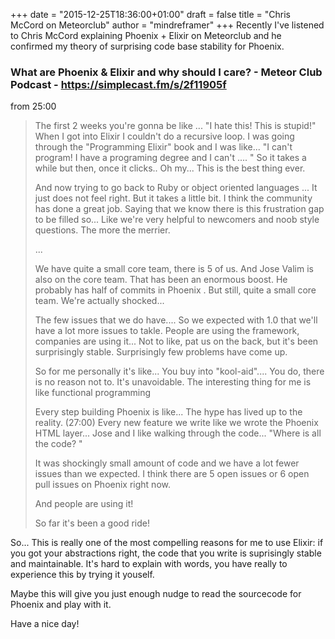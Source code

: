 +++
date = "2015-12-25T18:36:00+01:00"
draft = false
title = "Chris McCord on Meteorclub"
author = "mindreframer"
+++
Recently I've listened to Chris McCord explaining Phoenix + Elixir on Meteorclub and he confirmed my theory of surprising code base stability for Phoenix.




### What are Phoenix & Elixir and why should I care? - Meteor Club Podcast - https://simplecast.fm/s/2f11905f

from 25:00

<blockquote>
<p>
The first 2 weeks you're gonna be like ... "I hate this! This is stupid!" When I got into Elixir I couldn't do a recursive loop. I was going through the "Programming Elixir" book and I was like... "I can't program! I have a programing degree and I can't .... " So it takes a while but then, once it clicks.. Oh my... This is the best thing ever.
</p>
<p>
And now trying to go back to Ruby or object oriented languages ... It just does not feel right. But it takes a little bit. I think the community has done a great job. Saying that we know there is this frustration gap to be filled so... Like we're very helpful to newcomers and noob style questions. The more the merrier.
</p>
...
<p>
We have quite a small core team, there is 5 of us. And Jose Valim is also on the core team. That has been an enormous boost. He probably has half of commits in Phoenix . But still, quite a small core team. We're actually shocked...
</p>
<p>
The few issues that we do have.... So we expected with 1.0 that we'll have a lot more issues to takle. People are using the framework, companies are using it... Not to like, pat us on the back, but it's been surprisingly stable. Surprisingly few problems have come up.
</p>
<p>So for me personally it's like... You buy into "kool-aid".... You do, there is no reason not to.   It's unavoidable. The interesting thing for me is like functional programming
</p>

<p>
Every step building Phoenix is like... The hype has lived up to the reality. (27:00) Every new feature we write like we wrote the Phoenix HTML layer... Jose and I like walking through the code... "Where is all the code? "
</p>

<p>
It was shockingly small amount of code and we have a lot fewer issues than we expected.
I think there are 5 open issues or 6 open pull issues on Phoenix right now.
</p>


<p>
And people are using it!
</p>
<p>
So far it's been a good ride!
</p>
</blockquote>



So... This is really one of the most compelling reasons for me to use Elixir: if you got your abstractions right, the code that you write is suprisingly stable and maintainable. It's hard to explain with words, you have really to experience this by trying it youself.


Maybe this will give you just enough nudge to read the sourcecode for Phoenix and play with it.

Have a nice day!
